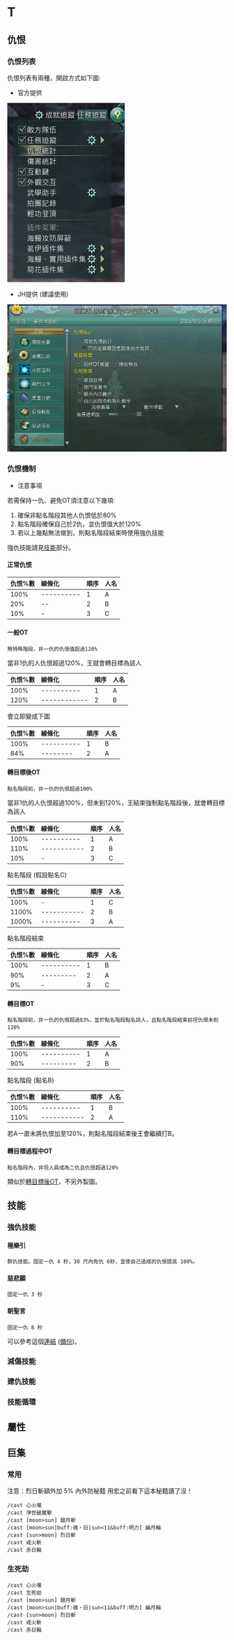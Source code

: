 # T

## 仇恨

### 仇恨列表

仇恨列表有兩種，開啟方式如下圖:

* 官方提供

![系統仇恨列表](img/系統仇恨列表.PNG)

* JH提供 (建議使用)

![菊花仇恨列表](img/菊花仇恨列表.PNG)

### 仇恨機制

* 注意事項

若需保持一仇、避免OT須注意以下幾項:
1. 確保非點名階段其他人仇恨低於80%
2. 點名階段確保自己於2仇，並仇恨值大於120%
3. 若以上幾點無法做到，則點名階段結束時使用強仇技能

強仇技能請見[技能](#技能)部分。

#### 正常仇恨

|仇恨%數|線條化|順序|人名|
|:---|:---|---|---|
|100%|----------|1|A|
|20% |--|2|B|
|10% |-|3|C|

#### 一般OT

`無特殊階段，非一仇的仇恨值超過120%`

當非1仇的人仇恨超過120%，王就會轉目標為該人

|仇恨%數|線條化|順序|人名|
|:---|:---|---|---|
|100%|----------|1|A|
|120%|------------|2|B|

會立即變成下圖

|仇恨%數|線條化|順序|人名|
|:---|:---|---|---|
|100%|----------|1|B|
|84% |--------|2|A|

#### 轉目標後OT

`點名階段前，非一仇的仇恨超過100%`

當非1仇的人仇恨超過100%，但未到120%，王結束強制點名階段後，就會轉目標為該人

|仇恨%數|線條化|順序|人名|
|:---|:---|---|---|
|100%|----------|1|A|
|110%|-----------|2|B|
|10% |-|3|C|

點名階段 (假設點名C)

|仇恨%數|線條化|順序|人名|
|:---|:---|---|---|
|100%|-|1|C|
|1100%|-----------|2|B|
|1000%|----------|3|A|

點名階段結束

|仇恨%數|線條化|順序|人名|
|:---|:---|---|---|
|100%|----------|1|B|
|90% |---------|2|A|
|9%  |-|3|C|

#### 轉目標OT

`點名階段前，非一仇的仇恨超過83%，並於點名階段點名該人，且點名階段結束前坦仇恨未到120%`

|仇恨%數|線條化|順序|人名|
|:---|:---|---|---|
|100%|----------|1|A|
|90% |---------|2|B|

點名階段 (點名B)

|仇恨%數|線條化|順序|人名|
|:---|:---|---|---|
|100%|----------|1|B|
|110%|-----------|2|A|

若A一直未將仇恨加至120%，則點名階段結束後王會繼續打B。

#### 轉目標過程中OT

`點名階段內，非坦人員成為二仇且仇恨超過120%`

類似於[轉目標後OT](轉目標後OT)，不另外製圖。


## 技能

### 強仇技能

#### 極樂引

`群仇技能。固定一仇 4 秒，30 尺內免仇 6秒，並使自己造成的仇恨提高 100%。`

#### 慈悲願

`固定一仇 3 秒`

#### 朝聖言

`固定一仇 8 秒`

可以參考這個[連結](http://tieba.baidu.com/p/4548463174?see_lz=1) ([備份](t-other.md))。

### 減傷技能

### 建仇技能

### 技能循環


## 屬性


## 巨集

### 常用

注意：烈日斬額外加 5% 內外防秘籍 用宏之前看下這本秘籍讀了沒！

```
/cast 心火嘆
/cast 淨世破魔擊
/cast [moon>sun] 銀月斬
/cast [moon>sun|buff:魂‧日|sun<11&buff:明力] 幽月輪
/cast [sun>moon] 烈日斬
/cast 戒火斬
/cast 赤日輪
```

### 生死劫

```
/cast 心火嘆
/cast 生死劫
/cast [moon>sun] 銀月斬
/cast [moon>sun|buff:魂‧日|sun<11&buff:明力] 幽月輪
/cast [sun>moon] 烈日斬
/cast 戒火斬
/cast 赤日輪
```
